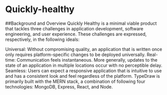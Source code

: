 # Quickly-healthy

##Background and Overview
Quickly Healthy is a minimal viable product that tackles three challenges in application development, software engineering, and user experience. These challenges are expressed, respectively, in the following ideals:

Universal: Without compromising quality, an application that is written once only requires platform-specific changes to be deployed universally.
Real-time: Communication feels instantaneous. More generally, updates to the state of an application in multiple locations occur with no perceptible delay.
Seamless: Users can expect a responsive application that is intuitive to use and has a consistent look and feel regardless of the platform.
TypeDraw is primarily built with the MERN stack, a combination of following four technologies: MongoDB, Express, React, and Node.